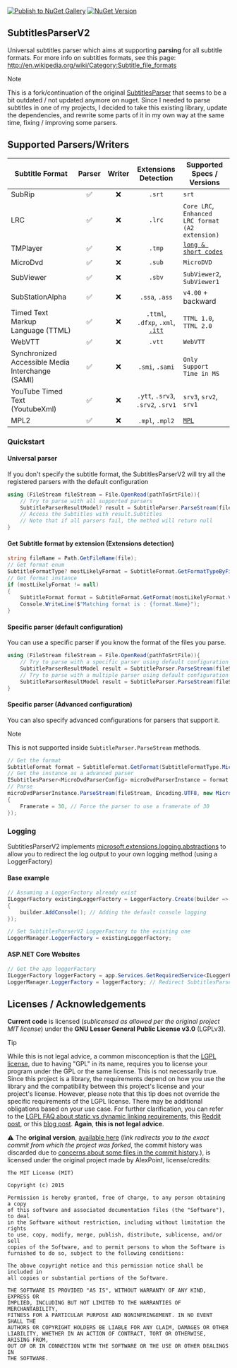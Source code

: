 [![Publish to NuGet Gallery](https://github.com/kitsumed/SubtitlesParserV2/actions/workflows/Create%20NuGet%20release.yml/badge.svg)](https://github.com/kitsumed/SubtitlesParserV2/actions/workflows/Create%20NuGet%20release.yml) [![NuGet Version](https://img.shields.io/nuget/v/SubtitlesParserV2)](https://www.nuget.org/packages/SubtitlesParserV2/)
## SubtitlesParserV2
Universal subtitles parser which aims at supporting **parsing** for all subtitle formats.
For more info on subtitles formats, see this page: http://en.wikipedia.org/wiki/Category:Subtitle_file_formats
> [!NOTE]
> This is a fork/continuation of the original [SubtitlesParser](https://github.com/AlexPoint/SubtitlesParser) that seems to be a bit outdated / not updated anymore on nuget. Since I needed to parse subtitles in one of my projects, I decided to take this existing library, update the dependencies, and rewrite some parts of it in my own way at the same time, fixing / improving some parsers.

## Supported Parsers/Writers
| Subtitle Format                         | Parser | Writer | Extensions Detection            | Supported Specs / Versions     |
|-----------------------------------------|:------:|:------:|:-------------------------------:|--------------------------------|
| SubRip                                  | ✅     | ❌     | `.srt`                         | `srt`                          |
| LRC                                     | ✅     | ❌     | `.lrc`                         | `Core LRC`, `Enhanced LRC format (A2 extension)`|
| TMPlayer                                | ✅     | ❌     | `.tmp`                         | [`long & short codes`](https://wiki.multimedia.cx/index.php/TMPlayer)|
| MicroDvd                                | ✅     | ❌     | `.sub`                         | `MicroDVD`                     |
| SubViewer                               | ✅     | ❌     | `.sbv`                         | `SubViewer2`, `SubViewer1`     |
| SubStationAlpha                         | ✅     | ❌     | `.ssa`, `.ass`                 | `v4.00` + backward             |
| Timed Text Markup Language (TTML)       | ✅     | ❌     | `.ttml`, `.dfxp`, `.xml`, [`.itt`](https://web.archive.org/web/20250304000638/https://help.apple.com/itc/filmspec/#/itc5866cbf7c)| `TTML 1.0`, `TTML 2.0`     |
| WebVTT                                  | ✅     | ❌     | `.vtt`                         | `WebVTT`                       |
| Synchronized Accessible Media Interchange (SAMI) | ✅ | ❌| `.smi`, `.sami`                | `Only Support Time in MS`      |
| YouTube Timed Text (YoutubeXml)         | ✅     | ❌     | `.ytt`, `.srv3`, `.srv2`, `.srv1` | `srv3`, `srv2`, `srv1`      |
| MPL2                                    | ✅     | ❌     | `.mpl`, `.mpl2`                | [`MPL`](https://wiki.multimedia.cx/index.php/MPL2)|

### Quickstart
#### Universal parser

If you don't specify the subtitle format, the SubtitlesParserV2 will try all the registered parsers with the default configuration

```csharp
using (FileStream fileStream = File.OpenRead(pathToSrtFile)){
	// Try to parse with all supported parsers
	SubtitleParserResultModel? result = SubtitleParser.ParseStream(fileStream, Encoding.UTF8)
	// Access the Subtitles with result.Subtitles
	// Note that if all parsers fail, the method will return null
}
```

#### Get Subtitle format by extension (Extensions detection)

```csharp
string fileName = Path.GetFileName(file);
// Get format enum
SubtitleFormatType? mostLikelyFormat = SubtitleFormat.GetFormatTypeByFileExtensionName(Path.GetExtension(fileName).Replace(".",""));
// Get format instance
if (mostLikelyFormat != null) 
{
	SubtitleFormat format = SubtitleFormat.GetFormat(mostLikelyFormat.Value);
	Console.WriteLine($"Matching format is : {format.Name}");
}
```

#### Specific parser (default configuration)

You can use a specific parser if you know the format of the files you parse.

```csharp
using (FileStream fileStream = File.OpenRead(pathToSrtFile)){
	// Try to parse with a specific parser using default configuration
	SubtitleParserResultModel result = SubtitleParser.ParseStream(fileStream, Encoding.UTF8, SubtitleFormatType.SubStationAlpha)
	// Try to parse with a multiple parser using default configuration
	SubtitleParserResultModel result = SubtitleParser.ParseStream(fileStream, Encoding.UTF8, new[] { SubtitleFormatType.SubStationAlpha, SubtitleFormatType.LRC });
}
```
#### Specific parser (Advanced configuration)

You can also specify advanced configurations for parsers that support it.
>[!NOTE]
> This is not supported inside `SubtitleParser.ParseStream` methods.

```csharp
// Get the format
SubtitleFormat format = SubtitleFormat.GetFormat(SubtitleFormatType.MicroDvd);
// Get the instance as a advanced parser
ISubtitlesParser<MicroDvdParserConfig> microDvdParserInstance = format.ParserInstance as ISubtitlesParser<MicroDvdParserConfig>;
// Parse
microDvdParserInstance.ParseStream(fileStream, Encoding.UTF8, new MicroDvdParserConfig() 
{
	Framerate = 30, // Force the parser to use a framerate of 30
});

```
### Logging
SubtitlesParserV2 implements [microsoft.extensions.logging.abstractions](https://www.nuget.org/packages/microsoft.extensions.logging.abstractions/) to allow you to redirect the log output to your own logging method (using a LoggerFactory)
#### Base example
```csharp
// Assuming a LoggerFactory already exist
ILoggerFactory existingLoggerFactory = LoggerFactory.Create(builder =>
{
	builder.AddConsole(); // Adding the default console logging
});

// Set SubtitlesParserV2 LoggerFactory to the existing one
LoggerManager.LoggerFactory = existingLoggerFactory;
```
#### ASP.NET Core Websites
```csharp
// Get the app loggerFactory
ILoggerFactory loggerFactory = app.Services.GetRequiredService<ILoggerFactory>();
LoggerManager.LoggerFactory = loggerFactory; // Redirect SubtitlesParserV2 logs to our LoggerFactory
```

## Licenses / Acknowledgements
**Current code** is licensed (*sublicensed as allowed per the original project MIT license*) under the **GNU Lesser General Public License v3.0** (LGPLv3).
> [!TIP]
> While this is not legal advice, a common misconception is that the [LGPL license](https://choosealicense.com/licenses/lgpl-3.0/), due to having "GPL" in its name, requires you to license your program under the GPL or the same license. This is not necessarily true. Since this project is a library,
> the requirements depend on how you use the library and the compatibility between this project's license and your project's license. However, please note that this tip does not override the specific requirements of the LGPL license. There may be
> additional obligations based on your use case. For further clarification, you can refer to the [LGPL FAQ about static vs dynamic linking requirements](https://www.gnu.org/licenses/gpl-faq.html#LGPLStaticVsDynamic), this [Reddit post](https://www.reddit.com/r/rust/comments/fevz37/comment/fjsg393/), or this [blog post](https://coding.abel.nu/2016/10/the-lgpl-license/#:~:text=LGPL%20is%20not%20%E2%80%9Ccontagious%E2%80%9D%20in,affects%20the%20component%20under%20LGPL.). **Again**, **this is not legal advice**.

⚠️ The **original version**, [available here](https://github.com/AlexPoint/SubtitlesParser/tree/3e3b97409481dccaa5bb96391d1c066cf0f2dfef) (*link redirects you to the exact commit from which the project was forked*, the commit history was discarded due to [concerns about some files in the commit history](https://github.com/kitsumed/SubtitlesParserV2/issues/1#issuecomment-2661584721).), is licensed under the original project made by AlexPoint, license/credits:
```
The MIT License (MIT)

Copyright (c) 2015

Permission is hereby granted, free of charge, to any person obtaining a copy
of this software and associated documentation files (the "Software"), to deal
in the Software without restriction, including without limitation the rights
to use, copy, modify, merge, publish, distribute, sublicense, and/or sell
copies of the Software, and to permit persons to whom the Software is
furnished to do so, subject to the following conditions:

The above copyright notice and this permission notice shall be included in
all copies or substantial portions of the Software.

THE SOFTWARE IS PROVIDED "AS IS", WITHOUT WARRANTY OF ANY KIND, EXPRESS OR
IMPLIED, INCLUDING BUT NOT LIMITED TO THE WARRANTIES OF MERCHANTABILITY,
FITNESS FOR A PARTICULAR PURPOSE AND NONINFRINGEMENT. IN NO EVENT SHALL THE
AUTHORS OR COPYRIGHT HOLDERS BE LIABLE FOR ANY CLAIM, DAMAGES OR OTHER
LIABILITY, WHETHER IN AN ACTION OF CONTRACT, TORT OR OTHERWISE, ARISING FROM,
OUT OF OR IN CONNECTION WITH THE SOFTWARE OR THE USE OR OTHER DEALINGS IN
THE SOFTWARE.
```
